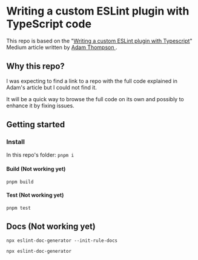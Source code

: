 # Writing a custom ESLint plugin with TypeScript code

This repo is based on the "[Writing a custom ESLint plugin with Typescript](https://thesonofthomp.medium.com/writing-a-custom-eslint-plugin-with-typescript-08d0e01726d2)" Medium article written by [Adam Thompson
](https://github.com/thesonofthomp).

## Why this repo?

I was expecting to find a link to a repo with the full code explained in Adam's article but I could not find it.

It will be a quick way to browse the full code on its own and possibly to enhance it by fixing issues.

## Getting started

### Install

In this repo's folder:
`pnpm i`

#### Build (Not working yet)

`pnpm build`

#### Test (Not working yet)

`pnpm test`

## Docs (Not working yet)

`npx eslint-doc-generator --init-rule-docs`

`npx eslint-doc-generator`
